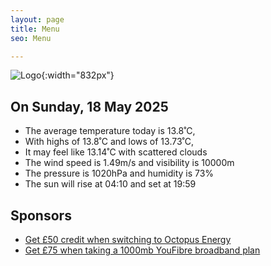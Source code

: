 ```yaml
---
layout: page
title: Menu
seo: Menu

---
```


![Logo](/images/logo.jpg){:width="832px"}

<!-- weather_marker starts -->
## On Sunday, 18 May 2025

- The average temperature today is 13.8˚C,
- With highs of 13.8˚C and lows of 13.73˚C,
- It may feel like 13.14˚C with scattered clouds
- The wind speed is 1.49m/s and visibility is 10000m
- The pressure is 1020hPa and humidity is 73%
- The sun will rise at 04:10 and set at 19:59

<!-- weather_marker ends -->

## Sponsors

- [Get £50 credit when switching to Octopus Energy](https://bit.ly/3oD1nnS)
- [Get £75 when taking a 1000mb YouFibre broadband plan](https://aklam.io/91zWhU?)
